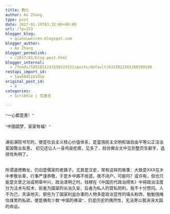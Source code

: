 ```yaml
---
title: 教化
author: Ao Zhang
type: post
date: 2017-01-19T03:32:00+00:00
url: /?p=153
blogger_blog:
  - qianxuweiren.blogspot.com
blogger_author:
  - Ao Zhang
blogger_permalink:
  - /2017/01/blog-post.html
blogger_internal:
  - /feeds/5891851243558319332/posts/default/6315022565360399100
restapi_import_id:
  - 5aa60451b191e
original_post_id:
  - 8
categories:
  - Scribble | 荒唐言

---
```

<div>
  <span style="font-size:small;"><span style="font-family:inherit;"><span lang="ZH-CN" style="font-family:DengXian;">“一心都是善！”</span></span></span>
</div>

<div>
  <span style="font-size:small;"><span style="font-family:inherit;"><br /> </span></span>
</div>

<div>
  <span style="font-size:small;"><span style="font-family:inherit;"><span lang="ZH-CN" style="font-family:DengXian;">“中国圆梦，家家有福！”</span></span></span>
</div>

<div>
  <span style="font-size:small;"><span style="font-family:inherit;"><br /> </span></span>
</div>

<span style="font-size:small;"><span style="font-family:inherit;"><span lang="ZH-CN" style="font-family:DengXian;">满街满院书写的，便是社会主义核心价值体系，是富强民主文明和谐自由平等公正法治爱国敬业友善。</span><span lang="ZH-CN"> </span><span lang="ZH-CN" style="font-family:DengXian;">初见还让人一身鸡皮疙瘩，见多了，就仿佛古文中见到整页生僻字，选择性失明了。</span></span></span>

<div>
  <span style="font-size:small;"><span style="font-family:inherit;"><br /> </span></span>
</div>

<div>
  <span style="font-size:small;"><span style="font-family:inherit;"><span lang="ZH-CN" style="font-family:DengXian;">所谓道德教化，仍旧是儒家的老路子。尤其是汉史，常有这样的故事：大致是</span>XXX<span lang="ZH-CN" style="font-family:DengXian;">在乡中孝敬长辈，行事严谨恭敬，于是乡中路不拾遗，夜不闭户。可能吗？或许有，但也只能是文景之治或明章中兴，政治清明之时。钱穆在《中国历代政治得失》中将政治法度分为法术与权术，前者为国家的长治久安，后者为私人的营私罔利，我不十分赞同。人不为己，天诛地灭，那些为了国家利益办事的人物多是政治宣传的墙头粉饰，勉勉强掩住煤黑的私欲。便是偶有少数“中国的脊梁”，仍是历史的偶然性，无法寄以我泱泱大国的命运。</span></span></span>
</div>